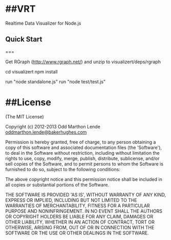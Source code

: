 ##VRT
===

Realtime Data Visualizer for Node.js

## Quick Start
===

Get RGraph (http://www.rgraph.net/) and unzip to visualizert/deps/rgraph

cd visualizert
npm install

run "node standalone.js"
run "node test/test.js"

##License
===

(The MIT License)

Copyright (c) 2012-2013 Odd Marthon Lende <oddmarthon.lende@bakerhughes.com>

Permission is hereby granted, free of charge, to any person obtaining a copy of this software and associated documentation files (the 'Software'), to deal in the Software without restriction, including without limitation the rights to use, copy, modify, merge, publish, distribute, sublicense, and/or sell copies of the Software, and to permit persons to whom the Software is furnished to do so, subject to the following conditions:

The above copyright notice and this permission notice shall be included in all copies or substantial portions of the Software.

THE SOFTWARE IS PROVIDED 'AS IS', WITHOUT WARRANTY OF ANY KIND, EXPRESS OR IMPLIED, INCLUDING BUT NOT LIMITED TO THE WARRANTIES OF MERCHANTABILITY, FITNESS FOR A PARTICULAR PURPOSE AND NONINFRINGEMENT. IN NO EVENT SHALL THE AUTHORS OR COPYRIGHT HOLDERS BE LIABLE FOR ANY CLAIM, DAMAGES OR OTHER LIABILITY, WHETHER IN AN ACTION OF CONTRACT, TORT OR OTHERWISE, ARISING FROM, OUT OF OR IN CONNECTION WITH THE SOFTWARE OR THE USE OR OTHER DEALINGS IN THE SOFTWARE.
